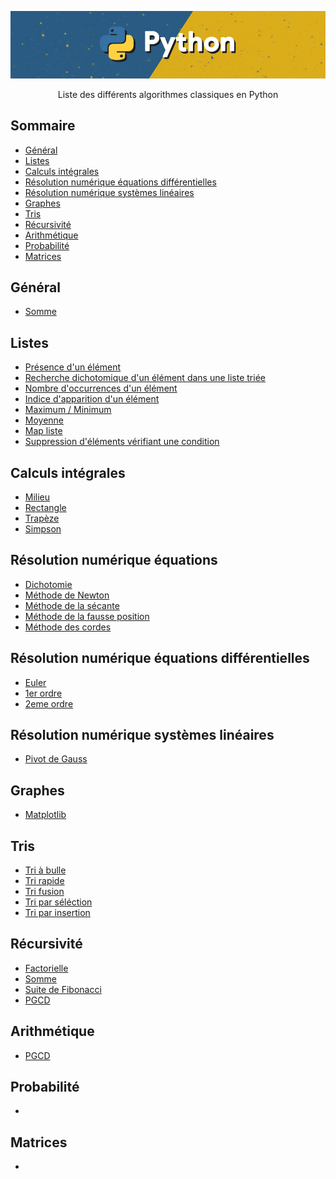 <p align="center">
  <a href="https://raw.githubusercontent.com/QuentinPTT/Python-Algorithmes/main/img/python.jpg">
    <img src="https://raw.githubusercontent.com/QuentinPTT/Python-Algorithmes/main/img/python.jpg" alt="Logo">
  </a>
  <p align="center">
    Liste des différents algorithmes classiques en Python
  </p>
</p>

## Sommaire
* [Général](#général)
* [Listes](#listes)
* [Calculs intégrales](#calculs-intégrales)
* [Résolution numérique équations différentielles](#résolution-numérique-équations-différentielles)
* [Résolution numérique systèmes linéaires](#résolution-numérique-systèmes-linéaires)
* [Graphes](#graphes)
* [Tris](#tris)
* [Récursivité](#récursivité)
* [Arithmétique](#arithmétique)
* [Probabilité](#probabilité)
* [Matrices](#matrices)

## Général
<ul>
  <li><a href="">Somme</a></li>
</ul>

## Listes
<ul>
  <li><a href="">Présence d'un élément</a></li>
  <li><a href="">Recherche dichotomique d'un élément dans une liste triée</a></li>
  <li><a href="">Nombre d'occurrences d'un élément</a></li>
  <li><a href="">Indice d'apparition d'un élément</a></li>
  <li><a href="">Maximum / Minimum </a></li>
  <li><a href="">Moyenne</a></li>
  <li><a href="">Map liste</a></li>
  <li><a href="">Suppression d'éléments vérifiant une condition</a></li>
</ul>

## Calculs intégrales
<ul>
  <li><a href="">Milieu</a></li>
  <li><a href="">Rectangle</a></li>
  <li><a href="">Trapèze</a></li>
  <li><a href="">Simpson</a></li>
</ul>

## Résolution numérique équations
<ul>
  <li><a href="">Dichotomie</a></li>
  <li><a href="">Méthode de Newton</a></li>
  <li><a href="">Méthode de la sécante</a></li>
  <li><a href="">Méthode de la fausse position</a></li>
  <li><a href="">Méthode des cordes</a></li>
</ul>

## Résolution numérique équations différentielles
<ul>
  <li><a href="">Euler</a></li>
  <li><a href="">1er ordre</a></li>
  <li><a href="">2eme ordre</a></li>
</ul>

## Résolution numérique systèmes linéaires
<ul>
  <li><a href="">Pivot de Gauss</a></li>
</ul>

## Graphes
<ul>
  <li><a href="">Matplotlib</a></li>
</ul>

## Tris
<ul>
  <li><a href="">Tri à bulle</a></li>
  <li><a href="">Tri rapide</a></li>
  <li><a href="">Tri fusion</a></li>
  <li><a href="">Tri par séléction</a></li>
  <li><a href="">Tri par insertion</a></li>
</ul>

## Récursivité
<ul>
  <li><a href="">Factorielle</a></li>
  <li><a href="">Somme</a></li>
  <li><a href="">Suite de Fibonacci</a></li>
  <li><a href="">PGCD</a></li>
</ul>

## Arithmétique
<ul>
  <li><a href="">PGCD</a></li>
</ul>

## Probabilité
<ul>
  <li><a href=""></a></li>
</ul>

## Matrices
<ul>
  <li><a href=""></a></li>
</ul>

